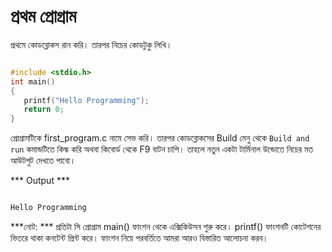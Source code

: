 # প্রথম প্রোগ্রাম 

প্রথমে কোডব্লোকস রান করি। তারপর নিচের কোডটুকু লিখি। 

```c

#include <stdio.h>
int main()
{
   printf("Hello Programming"); 
   return 0;
}

```

প্রোগ্রামটিকে  first_program.c নামে সেভ করি। তারপর কোডব্লোকসের Build মেনু থেকে `Build and run` কমান্ডটিতে কিল্ক করি অথবা কিবোর্ড থেকে F9 বাটন চাপি।  তাহলে নতুন একটা টার্মিনাল উন্ডোতে নিচের মত আউটপুট দেখতে পাবো।  

*** Output ***

```c

Hello Programming

```

***নোট: *** প্রতিটা সি প্রোগ্রাম main() ফাংশন থেকে এক্সিকিউসন শুরু করে।  printf() ফাংশনটি কোটেশনের ভিতরে থাকা কনটেন্ট প্রিন্ট করে।   ফাংশন নিয়ে পরবর্তিতে আমরা আরও বিস্তারিত আলোচনা করব।   

